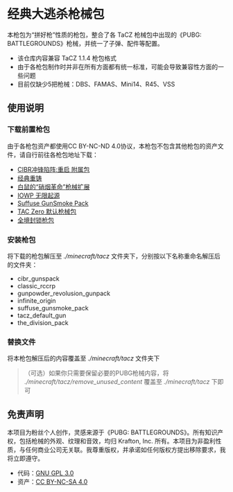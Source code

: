 # 经典大逃杀枪械包

本枪包为“拼好枪”性质的枪包，整合了各 TaCZ 枪械包中出现的《PUBG: BATTLEGROUNDS》枪械，并统一了子弹、配件等配置。
- 该仓库内容兼容 TaCZ 1.1.4 枪包格式
- 由于各枪包制作时并非在所有方面都有统一标准，可能会导致兼容性方面的一些问题
- 目前仅缺少5把枪械：DBS、FAMAS、Mini14、R45、VSS

## 使用说明

### 下载前置枪包

由于各枪包资产都使用CC BY-NC-ND 4.0协议，本枪包不包含其他枪包的资产文件，请自行前往各枪包地址下载：
- [CIBR冲锋陷阵:重启 附属包](https://www.curseforge.com/minecraft/customization/tacz-charge-into-battle-reboot-pack)
- [经典重铸](https://www.curseforge.com/minecraft/customization/tacz-classics-reborn)
- [白鼠的“硝烟革命”枪械扩展](https://www.curseforge.com/minecraft/customization/tacz-gunpowder-revolution-great-war-gunpack)
- [IOWP 无限起源](https://www.curseforge.com/minecraft/customization/tacz-infinite-origin)
- [Suffuse GunSmoke Pack](https://www.curseforge.com/minecraft/customization/suffuse-gunsmoke)
- [TAC Zero 默认枪械包](https://www.curseforge.com/minecraft/mc-mods/timeless-and-classics-zero)
- [全境封锁枪包](https://www.curseforge.com/minecraft/customization/tacz-the-division-gunpack)

### 安装枪包

将下载的枪包解压至 _./minecraft/tacz_ 文件夹下，分别按以下名称重命名解压后的文件夹：
- cibr_gunspack
- classic_rccrp
- gunpowder_revolusion_gunpack
- infinite_origin
- suffuse_gunsmoke_pack
- tacz_default_gun
- the_division_pack

### 替换文件

将本枪包解压后的内容覆盖至 _./minecraft/tacz_ 文件夹下

> （可选）如果你只需要保留必要的PUBG枪械内容，将 _./minecraft/tacz/remove_unused_content_ 覆盖至 _./minecraft/tacz_ 下即可

## 免责声明

本项目为粉丝个人创作，灵感来源于《PUBG: BATTLEGROUNDS》。所有知识产权，包括枪械的外观、纹理和音效，均归 Krafton, Inc. 所有。本项目为非盈利性质，与任何商业公司无关联。我尊重版权，并承诺如任何版权方提出移除要求，我将立即遵守。
- 代码：[GNU GPL 3.0](https://www.gnu.org/licenses/gpl-3.0.txt)
- 资产：[CC BY-NC-SA 4.0](https://creativecommons.org/licenses/by-nc-sa/4.0/)
